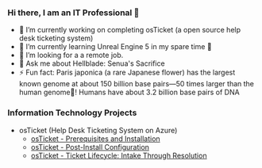 ### Hi there, I am an IT Professional 👋

- 🔭 I’m currently working on completing osTicket (a open source help desk ticketing system)
- 🌱 I’m currently learning Unreal Engine 5 in my spare time 🎥
- 🤔 I’m looking for a a remote job.
- 💬 Ask me about Hellblade: Senua's Sacrifice
- ⚡ Fun fact: Paris japonica (a rare Japanese flower) has the largest known genome at about 150 billion base pairs—50 times larger than the human genome🧬! Humans have about 3.2 billion base pairs of DNA

### Information Technology Projects

- osTicket (Help Desk Ticketing System on Azure)
  - [osTicket - Prerequisites and Installation](https://github.com/malarc01/osticket-prereqs)
  - [osTicket - Post-Install Configuration](https://github.com/malarc01/post-install-config)
  - [osTicket - Ticket Lifecycle: Intake Through Resolution](https://github.com/malarc01/ticket-lifecycle)
